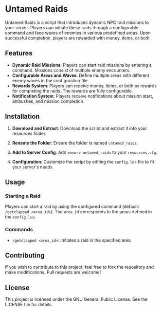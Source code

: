 # Untamed Raids

Untamed Raids is a script that introduces dynamic NPC raid missions to your server. Players can initiate these raids through a configurable command and face waves of enemies in various predefined areas. Upon successful completion, players are rewarded with money, items, or both.

## Features

- **Dynamic Raid Missions**: Players can start raid missions by entering a command. Missions consist of multiple enemy encounters.
- **Configurable Areas and Waves**: Define multiple areas with different enemy waves in the configuration file.
- **Rewards System**: Players can receive money, items, or both as rewards for completing the raids. The rewards are fully configurable.
- **Notification System**: Players receive notifications about mission start, ambushes, and mission completion.

## Installation

1. **Download and Extract**: Download the script and extract it into your resources folder.

2. **Rename the Folder**: Ensure the folder is named `untamed_raids`.

3. **Add to Server Config**: Add `ensure untamed_raids` to your `resources.cfg`.

4. **Configuration**: Customize the script by editing the `config.lua` file to fit your server's needs.

## Usage

### Starting a Raid

Players can start a raid by using the configured command (default: `/getclapped <area_id>`). The `area_id` corresponds to the areas defined in the `config.lua`.

### Commands

- `/getclapped <area_id>`: Initiates a raid in the specified area.

## Contributing

If you wish to contribute to this project, feel free to fork the repository and make modifications. Pull requests are welcome!

## License

This project is licensed under the GNU General Public License. See the LICENSE file for details.
